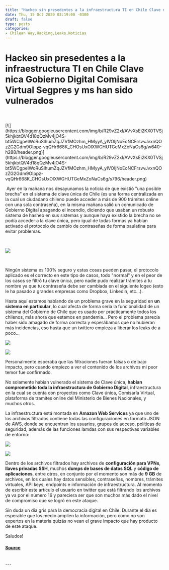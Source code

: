 ```yaml
---
title: "Hackeo sin presedentes a la infraestructura TI en Chile Clave nica Gobierno Digital Comisara Virtual Segpres y ms han sido vulnerados"
date: Thu, 15 Oct 2020 03:19:00 -0300
draft: false
type: posts
categories: 
- Chilean Way,Hacking,Leaks,Noticias
---
```

# Hackeo sin presedentes a la infraestructura TI en Chile Clave nica Gobierno Digital Comisara Virtual Segpres y ms han sido vulnerados

<br/>

<br/>
[![](https://blogger.googleusercontent.com/img/b/R29vZ2xl/AVvXsEi2KX0TVSj5khjkbtQV4d18qQzMv4jO4S-bt5WCgpeIWoRuSlhumZqJZVfMOzhm_HMyyA_ylVOIjNoEoNCFrsvvJvxnQOzZG2Gdm9OIppz-vqQHr668K_CHOsUxOlXWGHUTGeMxZoNaCs6g/w640-h288/header.png)](https://blogger.googleusercontent.com/img/b/R29vZ2xl/AVvXsEi2KX0TVSj5khjkbtQV4d18qQzMv4jO4S-bt5WCgpeIWoRuSlhumZqJZVfMOzhm_HMyyA_ylVOIjNoEoNCFrsvvJvxnQOzZG2Gdm9OIppz-vqQHr668K_CHOsUxOlXWGHUTGeMxZoNaCs6g/s796/header.png)

  

 Ayer en la mañana nos desayunamos la noticia de que existió "una posible brecha" en el sistema de clave única de Chile (es una forma centralizada en la cual un ciudadano chileno puede acceder a más de 900 trámites online con una sola contraseña), en la misma mañana salió un comunicado de Gobierno Digital apagando el incendio, diciendo que usaban un robusto sistema de hasheo en sus sistemas y aunque haya existido la brecha no se podía acceder a la clave única, pero igual de todas formas ya habían activado el protocolo de cambio de contraseñas de forma paulatina para evitar problemas.

 

[![](https://blogger.googleusercontent.com/img/b/R29vZ2xl/AVvXsEh8PKpbbey44PuYBZDr02SYHd-AvOsRAar5O0JZelJt41so2EB-CXcEypU7XEqq9PFZWgE1YSvBMsaqcJGgdr55VYxrABwgUP4ww0oaaSXZ_niyZ0MNzVX71BNTD2k4ei4XQ09WzDbiG2YG/w640-h392/Declaraci%25C3%25B3n+Gobierno+Digital.png)](https://blogger.googleusercontent.com/img/b/R29vZ2xl/AVvXsEh8PKpbbey44PuYBZDr02SYHd-AvOsRAar5O0JZelJt41so2EB-CXcEypU7XEqq9PFZWgE1YSvBMsaqcJGgdr55VYxrABwgUP4ww0oaaSXZ_niyZ0MNzVX71BNTD2k4ei4XQ09WzDbiG2YG/s965/Declaraci%25C3%25B3n+Gobierno+Digital.png)

  
 

Ningún sistema es 100% seguro y estas cosas pueden pasar, el protocolo aplicado es el correcto en este tipo de casos, todo "normal" y en el peor de los casos se filtró tu clave única, pero nadie pudo realizar trámites a tu nombre ya que tu contraseña debe ser cambiada en el siguiente logeo (esto le ha pasado a grandes empresas como Dropbox, Linkedin, etc...).

Hasta aquí estamos hablando de un problema grave en la seguridad en **un sistema en particular**, lo cual afecta de forma seria la funcionalidad de un sistema del Gobierno de Chile que es usado por prácticamente todos los chilenos, más ahora que estamos en pandemia... Pero el problema parecía haber sido amagado de forma correcta y esperábamos que no hubieran más incidencias, eso hasta que un twittero empieza a liberar los leaks de a poco...  

  

[![](https://blogger.googleusercontent.com/img/b/R29vZ2xl/AVvXsEjBbtm98Sk-hItQ5L3WXu9exQt4aGCxRr2yxUoeH9SwE0EYPkNsTU5ogqs_PLRV2t7E8e5-TYfnVmItWydj3MjxudxNBYyP8ifYrPwzr-CrmveX7lSF8j1-qZ47-z8C7zDXcTs01NMFbdFf/w464-h640/data_leak_chile_1.png)](https://blogger.googleusercontent.com/img/b/R29vZ2xl/AVvXsEjBbtm98Sk-hItQ5L3WXu9exQt4aGCxRr2yxUoeH9SwE0EYPkNsTU5ogqs_PLRV2t7E8e5-TYfnVmItWydj3MjxudxNBYyP8ifYrPwzr-CrmveX7lSF8j1-qZ47-z8C7zDXcTs01NMFbdFf/s855/data_leak_chile_1.png)

  

[![](https://blogger.googleusercontent.com/img/b/R29vZ2xl/AVvXsEi7QoHjtFlDaJ7SJZl_TrOZ6mTWiRhP8E4Eh29n-O0sM0Cs1kv3XJaODeVDE4aK7nICUDlGaqBEAsyWuu6VaRnPVuDXap_gJDmUCIcZdP30ODeocayQFEbl40iVPt1SvM-6G9MKoDV40E-J/w506-h640/data_leak_chile_3.png)](https://blogger.googleusercontent.com/img/b/R29vZ2xl/AVvXsEi7QoHjtFlDaJ7SJZl_TrOZ6mTWiRhP8E4Eh29n-O0sM0Cs1kv3XJaODeVDE4aK7nICUDlGaqBEAsyWuu6VaRnPVuDXap_gJDmUCIcZdP30ODeocayQFEbl40iVPt1SvM-6G9MKoDV40E-J/s807/data_leak_chile_3.png)

  

Personalmente esperaba que las filtraciones fueran falsas o de bajo impacto, pero cuando empiezo a ver el contenido de los archivos mi peor temor fue confirmado.

No solamente habían vulnerado el sistema de Clave única, **habían comprometido toda la infraestructura de Gobierno Digital**, infraestructura en la cual se cuenta con proyectos como Clave única, Comisaría Virtual, plataforma de tramites online del Ministerio de Bienes Nacionales, y muchos otros.  
  
La infraestructura está montada en **Amazon Web Services** ya que uno de los archivos filtrados contiene todas las configuraciones en formato JSON de AWS, donde se encuentran los usuarios, grupos de acceso, políticas de seguridad, además de las funciones lamdas con sus respectivas variables de entorno:

  

[![](https://blogger.googleusercontent.com/img/b/R29vZ2xl/AVvXsEjeum8djz6UiyvYHhhSn7so0D72LRWaWDL1sWjNLzDOjY6JYelPO807XnitKLdXiY3vwP0yhH9H5CQ69Dco_LRRBDI5x-M7dE1bMEDi66ECj4dYbJ3LxTu2a46KeSXfZ6Iof_uvf9m-EjOV/w640-h516/users_aws.png)](https://blogger.googleusercontent.com/img/b/R29vZ2xl/AVvXsEjeum8djz6UiyvYHhhSn7so0D72LRWaWDL1sWjNLzDOjY6JYelPO807XnitKLdXiY3vwP0yhH9H5CQ69Dco_LRRBDI5x-M7dE1bMEDi66ECj4dYbJ3LxTu2a46KeSXfZ6Iof_uvf9m-EjOV/s863/users_aws.png)

  

[![](https://blogger.googleusercontent.com/img/b/R29vZ2xl/AVvXsEhAt4Q_uavUfmznihXVLNmM1I83n3mIfW9dO4Wnwh9a9_4mdtnmaLluSWLrVFbTHS4Lr3umFSLJkuPrcRk4k93QKwDIGMf3sHlgtntVwcDk8iUV1rod-wHpCss-rAnB499_ITw5r_jtUWZX/w640-h394/lambda_env.png)](https://blogger.googleusercontent.com/img/b/R29vZ2xl/AVvXsEhAt4Q_uavUfmznihXVLNmM1I83n3mIfW9dO4Wnwh9a9_4mdtnmaLluSWLrVFbTHS4Lr3umFSLJkuPrcRk4k93QKwDIGMf3sHlgtntVwcDk8iUV1rod-wHpCss-rAnB499_ITw5r_jtUWZX/s1063/lambda_env.png)

Dentro de los archivos filtrados hay archivos de **configuración para VPNs**, **llaves privadas SSH**, muchos **dumps de bases de datos SQL** y **código de aplicaciones**, entre otros, en conjunto por el momento son más de **9 GB** de archivos, en los cuales hay datos sensibles, contraseñas, nombres, trámites virtuales, API keys, endpoints e información de infraestructura. Al momento de escribir este artículo el usuario en twitter que está filtrando los archivos ya va por el número 16 y pareciera ser que son muchos más dado el nivel de compromiso que se logró en este ataque.

Sin duda un día gris para la democracia digital en Chile. Durante el día es esperable que los medio amplíen la información, pero como no son expertos en la materia quizás no vean el grave impacto que hay producto de este ataque.  

  

Saludos!

#### [Source](http://www.blackploit.com/2020/10/hackeo-sin-presedentes-la.html)

<br/>
---
